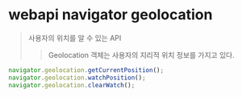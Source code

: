 # webapi navigator geolocation

> 사용자의 위치를 알 수 있는 API
>
> > Geolocation 객체는 사용자의 지리적 위치 정보를 가지고 있다.

```js
navigator.geolocation.getCurrentPosition();
navigator.geolocation.watchPosition();
navigator.geolocation.clearWatch();
```
